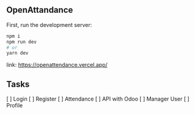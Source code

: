 ## OpenAttandance

First, run the development server:

```bash
npm i
npm run dev
# or
yarn dev
```

link: https://openattendance.vercel.app/


## Tasks
[ ] Login
[ ] Register
[ ] Attendance
[ ] API with Odoo
[ ] Manager User
[ ] Profile


